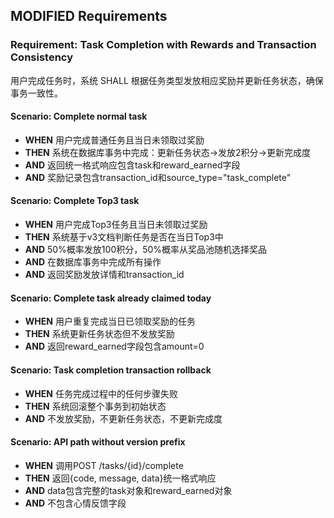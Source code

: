 ## MODIFIED Requirements
### Requirement: Task Completion with Rewards and Transaction Consistency
用户完成任务时，系统 SHALL 根据任务类型发放相应奖励并更新任务状态，确保事务一致性。

#### Scenario: Complete normal task
- **WHEN** 用户完成普通任务且当日未领取过奖励
- **THEN** 系统在数据库事务中完成：更新任务状态→发放2积分→更新完成度
- **AND** 返回统一格式响应包含task和reward_earned字段
- **AND** 奖励记录包含transaction_id和source_type="task_complete"

#### Scenario: Complete Top3 task
- **WHEN** 用户完成Top3任务且当日未领取过奖励
- **THEN** 系统基于v3文档判断任务是否在当日Top3中
- **AND** 50%概率发放100积分，50%概率从奖品池随机选择奖品
- **AND** 在数据库事务中完成所有操作
- **AND** 返回奖励发放详情和transaction_id

#### Scenario: Complete task already claimed today
- **WHEN** 用户重复完成当日已领取奖励的任务
- **THEN** 系统更新任务状态但不发放奖励
- **AND** 返回reward_earned字段包含amount=0

#### Scenario: Task completion transaction rollback
- **WHEN** 任务完成过程中的任何步骤失败
- **THEN** 系统回滚整个事务到初始状态
- **AND** 不发放奖励，不更新任务状态，不更新完成度

#### Scenario: API path without version prefix
- **WHEN** 调用POST /tasks/{id}/complete
- **THEN** 返回{code, message, data}统一格式响应
- **AND** data包含完整的task对象和reward_earned对象
- **AND** 不包含心情反馈字段